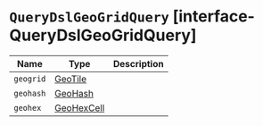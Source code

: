 # `QueryDslGeoGridQuery` [interface-QueryDslGeoGridQuery]

| Name | Type | Description |
| - | - | - |
| `geogrid` | [GeoTile](./GeoTile.md) | &nbsp; |
| `geohash` | [GeoHash](./GeoHash.md) | &nbsp; |
| `geohex` | [GeoHexCell](./GeoHexCell.md) | &nbsp; |
